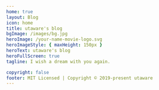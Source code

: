 ```yaml
---
home: true
layout: Blog
icon: home
title: utaware's blog
bgImage: /images/bg.jpg
heroImage: /your-name-movie-logo.svg
heroImageStyle: { maxHeight: 150px }
heroText: utaware's blog
heroFullScreen: true
tagline: I wish a dream with you again.

copyright: false
footer: MIT Licensed | Copyright © 2019-present utaware
---
```

